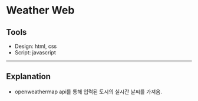 # Weather Web

## Tools

* Design: html, css 
* Script: javascript 

---

## Explanation

* openweathermap api를 통해 입력된 도시의 실시간 날씨를 가져옴.
